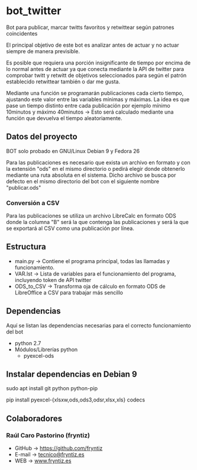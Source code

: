 # bot_twitter
Bot para publicar, marcar twitts favoritos y retwittear según patrones coincidentes

El principal objetivo de este bot es analizar antes de actuar y no actuar siempre de manera previsible.

Es posible que requiera una porción insignificante de tiempo por encima de lo normal antes de actuar ya que conecta mediante la API de twitter para comprobar twitt y retwitt de objetivos seleccionados para según el patrón establecido retwittear también o dar me gusta.

Mediante una función se programarán publicaciones cada cierto tiempo, ajustando este valor entre las variables mínimas y máximas. La idea es que pase un tiempo distinto entre cada publicación por ejemplo mínimo 10minutos y máximo 40minutos → Esto será calculado mediante una función que devuelva el tiempo aleatoriamente.

## Datos del proyecto
BOT solo probado en GNU/Linux Debian 9 y Fedora 26

Para las publicaciones es necesario que exista un archivo en formato y con la extensión "ods" en el mismo directorio o pedirá elegir donde obtenerlo mediante una ruta absoluta en el sistema. Dicho archivo se busca por defecto en el mismo directorio del bot con el siguiente nombre "publicar.ods"

### Conversión a CSV
Para las publicaciones se utiliza un archivo LibreCalc en formato ODS donde la columna "B" será la que contenga las publicaciones y será la que se exportará al CSV como una publicación por línea.

## Estructura
- main.py → Contiene el programa principal, todas las llamadas y funcionamiento.
- VAR.lst → Lista de variables para el funcionamiento del programa, incluyendo token de API twitter
- ODS_to_CSV → Transforma oja de cálculo en formato ODS de LibreOffice a CSV para trabajar más sencillo

## Dependencias
Aquí se listan las dependencias necesarias para el correcto funcionamiento del bot
- python 2.7
- Módulos/Librerías python
	- pyexcel-ods
	
## Instalar dependencias en Debian 9
sudo apt install git python python-pip

pip install pyexcel-{xlsxw,ods,ods3,odsr,xlsx,xls} codecs

## Colaboradores
### Raúl Caro Pastorino (fryntiz)
- GitHub → https://github.com/fryntiz
- E-mail → tecnico@fryntiz.es
- WEB → www.fryntiz.es